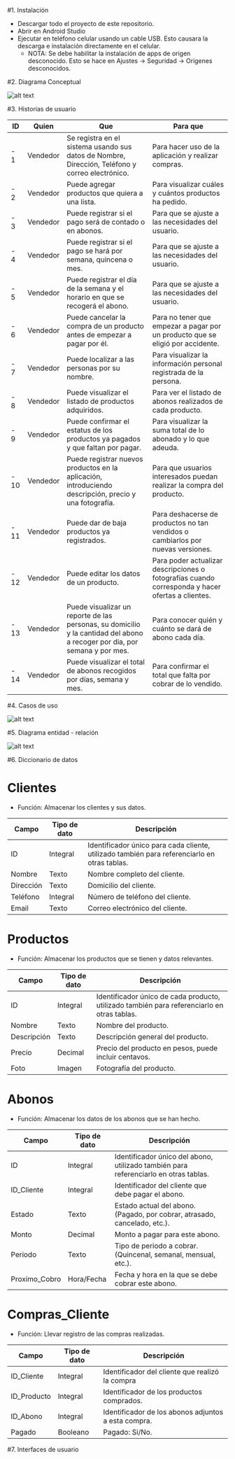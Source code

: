 #1. Instalación
- Descargar todo el proyecto de este repositorio. 
- Abrir en Android Studio 
- Ejecutar en teléfono celular usando un cable USB. Esto causara la descarga e instalación directamente en el celular. 
    * NOTA: Se debe habilitar la instalación de apps de origen desconocido. Esto se hace en Ajustes -> Seguridad -> Origenes desconocidos.  

#2. Diagrama Conceptual

![alt text](https://pi7e-davidalvaradov414989.codeanyapp.com/RodrigoPI/1_dConceptual.jpg "Diagrama conceptual")

#3. Historias de usuario

 ID | Quien | Que | Para que
----|-------|-----| --------
- 1 | Vendedor | Se registra en el sistema usando sus datos de Nombre, Dirección, Teléfono y correo electrónico.  | Para hacer uso de la aplicación y realizar compras.
- 2 | Vendedor | Puede agregar productos que quiera a una lista. | Para visualizar cuáles y cuántos productos ha pedido.
- 3 | Vendedor | Puede registrar si el pago será de contado o en abonos. | Para que se ajuste a las necesidades del usuario.
- 4 | Vendedor | Puede registrar si el pago se hará por semana, quincena o mes.  | Para que se ajuste a las necesidades del usuario.
- 5 | Vendedor | Puede registrar el día de la semana y el horario en que se recogerá el abono. | Para que se ajuste a las necesidades del usuario.
- 6 | Vendedor | Puede cancelar la compra de un producto antes de empezar a pagar por él. | Para no tener que empezar a pagar por un producto que se eligió por accidente.
- 7 | Vendedor | Puede localizar a las personas por su nombre.  | Para visualizar la información personal registrada de la persona.
- 8 | Vendedor | Puede visualizar el listado de productos adquiridos. | Para ver el listado de abonos realizados de cada producto.
- 9 | Vendedor | Puede confirmar el estatus de los productos ya pagados y que faltan por pagar.  | Para visualizar la suma total de lo abonado y lo que adeuda.
- 10 | Vendedor |Puede registrar nuevos productos en la aplicación, introduciendo descripción, precio y una fotografía.  | Para que usuarios interesados puedan realizar la compra del producto. 
- 11 | Vendedor | Puede dar de baja productos ya registrados. | Para deshacerse de productos no tan vendidos o cambiarlos por nuevas versiones.
- 12 | Vendedor | Puede editar los datos de un producto. | Para poder actualizar descripciones o fotografías cuando corresponda y hacer ofertas a clientes.
- 13 | Vendedor | Puede visualizar un reporte de las personas, su domicilio y la cantidad del abono a recoger por dia, por semana y por mes.  | Para conocer quién y cuánto se dará de abono cada día. 
- 14 | Vendedor | Puede visualizar el total de abonos recogidos por días, semana y mes. | Para confirmar el total que falta por cobrar de lo vendido.


#4. Casos de uso

![alt text](https://pi7e-davidalvaradov414989.codeanyapp.com/RodrigoPI/3_cu_controlVentas.jpg "Casos de uso")

#5. Diagrama entidad - relación

![alt text](https://pi7e-davidalvaradov414989.codeanyapp.com/RodrigoPI/2_dDB.jpg "Entidad-Relación")

#6. Diccionario de datos

# Clientes
- Función: Almacenar los clientes y sus datos.

Campo    | Tipo de dato | Descripción
---------|--------------|------------
ID	     | Integral	    | Identificador único para cada cliente, utilizado también para referenciarlo en otras tablas.
Nombre   |	Texto       | Nombre completo del cliente.
Dirección|	Texto	    | Domicilio del cliente.
Teléfono | Integral     | Número de teléfono del cliente.
Email	 |  Texto       | Correo electrónico del cliente.

# Productos
- Función: Almacenar los productos que se tienen y datos relevantes.

Campo      |  Tipo de dato | Descripción
-----------|---------------|------------
ID	       |   Integral	   | Identificador único de cada producto, utilizado también para referenciarlo en otras tablas.
Nombre	   |    Texto	   | Nombre del producto.
Descripción|	Texto	   | Descripción general del producto.
Precio	   |    Decimal	   | Precio del producto en pesos, puede incluir centavos.
Foto	   |    Imagen	   | Fotografía del producto.

# Abonos
- Función: Almacenar los datos de los abonos que se han hecho. 

Campo         |  Tipo de dato | Descripción
--------------|---------------|------------
 ID	          |	   Integral   |  Identificador único del abono, utilizado también para referenciarlo en otras tablas.
 ID_Cliente	  |    Integral	  |  Identificador del cliente que debe pagar el abono.
 Estado	      |	    Texto     |  Estado actual del abono. (Pagado, por cobrar, atrasado, cancelado, etc.).
 Monto	      |    Decimal	  |  Monto a pagar para este abono.
 Periodo	  |     Texto	  |  Tipo de periodo a cobrar. (Quincenal, semanal, mensual, etc.).
 Proximo_Cobro|	  Hora/Fecha  |  Fecha y hora en la que se debe cobrar este abono.


# Compras_Cliente
- Función: Llevar registro de las compras realizadas.

Campo       |  Tipo de dato | Descripción
------------|---------------|------------
ID_Cliente	|    Integral	| Identificador del cliente que realizó la compra
ID_Producto	|    Integral	| Identificador de los productos comprados.
ID_Abono	|    Integral	| Identificador de los abonos adjuntos a esta compra.
Pagado	    |    Booleano	| Pagado: Si/No.


#7. Interfaces de usuario
